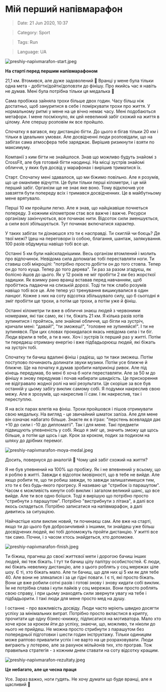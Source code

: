 # Мій перший напівмарафон

> Date: 21 Jun 2020, 10:37

> Category: Sport

> Tags: Run

> Language: UA

![preshiy-napivmarafon-start.jpeg](https://res.craft.do/user/full/b5a256f3-51ff-c8e5-10fe-9343b6a0451d/doc/F910827C-8059-449B-A8F7-255DCDAE182A/60ABABF5-9BC6-430E-8A74-D9E262B08944_2/d9eonmHyXW7ibcrrLZ1qKbAh5xZx3y5dex35gL9MT00z/preshiy-napivmarafon-start.jpeg)

**На старті перед першим напівмарафоном**

21,1 км. Втомився, але дуже задоволений 🙂 Вранці у мене була тільки одна мета - добігти/дойти/доповзти до фінішу. Про якийсь час я навіть не думав. Мені була потрібна тільки ця медалька 🙂

Сама пробіжка зайняла трохи більше двох годин. Часу більш ніж достатньо, щоб зануритися в себе і поміркувати трохи про життя. У нормальному ритмі у мене на це вічно немає часу. Мені подобаються метафори. І мене посміхнуло, як цей невеликий забіг схожий на життя в цілому. Але спершу розповім як все пройшло.

Спочатку я вагався, яку дистанцію бігти. До цього я бігав тільки 20 км і тільки в ідеальних умовах. Але досвідченні люди розповідали, що на забігах сама атмосфера тебе заряджає. Вирішив ризикнути і взяти по максимуму.

Компанії з ким бігти не знайшлося. Знав що можливо будуть знайомі з CrossFit, але був готовий бігти наодинці. На місці зустрів знайомі обличчя, у яких був досвід у марафонах і вирішив триматися їх.

Старт. Спочатку мені здавалося, що ми біжимо повільно. Але я розумів, що це оманливе відчуття. Це були тільки перші кілометри, і це мій перший забіг. Організм ще не знає яке воно. Тому відключив усе завзяття бути попереду всіх і тримався досвідченних. Це в майбутньому мене врятувало.

Перші 10 км пройшли легко. Але я знав, що найцікавіше почнеться попереду. З кожним кілометром стає все важче і важче. Ресурси організму закінчуються, все починає нити. Відсоток сили зменшується, а сили волі збільшується. Тут починає включатися характер.

У таких забігах ти дізнаєшся хто ти є насправді. Ти скиглій чи боєць? Де твої межі? Ідеш на переговори із собою, благання, шантаж, залякування. 100 разів обдумуєш навіщо тобі все це.

Останні 5 км були найскладнішими. Весь організм втомлений і молить про відпочинок. Невідома сила допомагає тобі переставляти ноги. Ти ставиш собі мікроцілі: "потрібно просто добігти он до того стовпа. Тепер он до того куща. Тепер до того дерева". Ти раз за разом згадуєш, як болісно йшов до цього. Як у 12 років не міг пробігти 2 км без жорсткої задишки. Як взимку рано вранці вставав перед навчанням, щоб пробігтись падаючи на слизькій дорозі. Тоді ти теж слабо розумів навіщо тобі все це. Але тепер усі тренування вишикувалися в один ланцюг. Кожне з них на соту відсотка збільшувало силу, що б сьогодні я зміг пробігти ще трохи, а потім ще трохи, а потім уже й фініш.

Останні кілометри ти вже в обличчя знаєш людей з червоними номерами, які так само, як і ти, біжать 21 км. Я кілька разів хотів зупинитися і пройтись, але знайомі обличчя, що бігли на зустріч, кричали мені: "давай!", "ти зможеш!", "головне не зупиняйся!". І ти не зупинявся. При цих словах прокидалася якась невідома сила і ти біг. Люди вірили в тебе, а ти в них. Хоч і зустрів їх перший раз у житті. Потім ти передаєш отриману енергію і вже підбадьорюєш людей, які біжать на зустріч тобі.

Спочатку ти бачиш вдалині фініш і радієш, що ти таки зможеш. Потім поступово починають долинати звуки музики. Потім усе ближче й ближче. Ще на початку я думав зробити наприкінці ривок. Але під кінець передумав, бо мені б хоча б ноги переставляти. Але за 50 м до фінішу я знову передумав і почав набирати швидкість. Це прискорення не відігравало жодної ролі на мої результати. Це скоріше за все був останній у цьому забігу виклик самому собі. Я подумки накреслив свою межу. Але я зрозумів, що накреслив її сам. І як накреслив, так і переступлю.

Я на всіх парах влетів на фініш. Трохи пройшовся і пішов отримувати свою медальку. На вигляд - це звичайний шматок заліза. Але для мене він означає набагато більше. Знаєте як в іграх: "перстень всевладдя дає +10 до сили і -10 до дипломатії". Так і для мене. Такі предмети підвищують упевненість у собі. Якщо я зміг це, значить зможу ще щось більше, а потім ще щось і ще. Крок за кроком, подих за подихом на шляху до дрібних перемог.

![preshiy-napivmarafon-moya-medal.jpeg](https://res.craft.do/user/full/b5a256f3-51ff-c8e5-10fe-9343b6a0451d/doc/F910827C-8059-449B-A8F7-255DCDAE182A/635CDED9-5992-4632-8CC4-D20B5D78C955_2/9ImO94Q8JTYmm2KKwYftgfgDqiyy30snqn7jymyiNywz/preshiy-napivmarafon-moya-medal.jpeg)

Досить, повернуся до аналогій 🙂 Чому цей забіг схожий на життя?

Я не був упевнений на 100% що пробіжу. Як і не впевнений у всьому, що я роблю в житті. Завжди є відсоток імовірності, що в тебе не вийде. Але якщо робити те, що ти робиш завжди, то завжди залишатимешся тим, хто ти є без будь-якого прогресу. Я називаю це "стрибок із парашутом". Часом є можливість кинути собі виклик і загалом великий шанс, що все вийде. Але ти все одно боїшся. Тоді я вирішую що потрібно просто "стрибнути з парашутом". Потрібно "вистрибнути з літака", а далі все якось складеться. Потрібно записатися на напівмарафон, а далі дивитись за ситуацією.

Найчастіше коли виклик новий, ти починаєш сам. Але вже на старті, якщо ти до цього був доброзичливий з іншими, ти знайдеш уже більш досвідчених людей, які тобі допоможуть пройти дистанцію. У житті все так само. Почни, і з часом хтось знайдеться, хто допоможе.

![preshiy-napivmarafon-finish.jpeg](https://res.craft.do/user/full/b5a256f3-51ff-c8e5-10fe-9343b6a0451d/doc/F910827C-8059-449B-A8F7-255DCDAE182A/ECBBA63D-B23B-490F-BE48-6D08D863A9ED_2/4Oxu7uC8lmXscmAB8WF0FGFEuIN7vlH73rNGTi0IIDUz/preshiy-napivmarafon-finish.jpeg)

Ти біжиш, прагнеш до своєї життєвої мети і дорогою бачиш інших людей, які теж біжать. І тут ти бачиш цілу палітру особистостей. Є люди, які біжать невелику дистанцію, але з цього роблять у соц мережах ціле шоу. Є ті, хто біжать мало. Але ти бачиш, що для них ці 5 км як для тебе 40. Але вони не злякалися і за це гідні поваги. І є ті, які просто біжать. Вони це вже робили сотні разів і готові знову і знову кидати собі виклик. Їм не потрібна слава і купи лайків у соц мережах. Вони просто роблять свою справу, і при цьому знаходять сили звернути увагу на тебе і підбадьорити. І такі люди для мене просто мед на душу.

І останнє - про важливість досвіду. Люди часто мріють швидко досягти успіху за мінімальних витрат. Потрібно просто вкластися в крипту, прочитати ще одну бізнес-книжку, підписатися на мотиватора. Мало хто хоче крок за кроком йти до успіху, знаючи, що, можливо, ти ніколи до нього не прийдеш. Не можна просто стрибнути з парашутом без попередньої підготовки і шести годин інструктажу. Тільки одиницям може раптово привалити успіх і не варто на це розраховувати. Люди виграють у лотерею, але за рахунок мільйонів тих, хто програв. Тож правильна стратегія - з кожним днем ставати на соту відсотку кращим.

![preshiy-napivmarafon-rezultaty.jpeg](https://res.craft.do/user/full/b5a256f3-51ff-c8e5-10fe-9343b6a0451d/doc/F910827C-8059-449B-A8F7-255DCDAE182A/48A59E6B-979D-4C22-9223-2C62AA8E00FB_2/yPCZjzJTOBiZSJ0ZGKYE0oVNg76chxl0BrZP5jnR0dAz/preshiy-napivmarafon-rezultaty.jpeg)

**Це небагато, але це чесна праця**

Усе. Зараз важко, ноги гудять. Не хочу думати що буде вранці, але я щасливий 🙂

